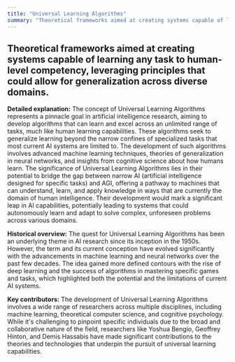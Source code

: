 ```yaml
---
title: "Universal Learning Algorithms"
summary: "Theoretical frameworks aimed at creating systems capable of learning any task to human-level competency, leveraging principles that could allow for generalization across diverse domains."
---
```


## Theoretical frameworks aimed at creating systems capable of learning any task to human-level competency, leveraging principles that could allow for generalization across diverse domains.

**Detailed explanation:** The concept of Universal Learning Algorithms represents a pinnacle goal in artificial intelligence research, aiming to develop algorithms that can learn and excel across an unlimited range of tasks, much like human learning capabilities. These algorithms seek to generalize learning beyond the narrow confines of specialized tasks that most current AI systems are limited to. The development of such algorithms involves advanced machine learning techniques, theories of generalization in neural networks, and insights from cognitive science about how humans learn. The significance of Universal Learning Algorithms lies in their potential to bridge the gap between narrow AI (artificial intelligence designed for specific tasks) and AGI, offering a pathway to machines that can understand, learn, and apply knowledge in ways that are currently the domain of human intelligence. Their development would mark a significant leap in AI capabilities, potentially leading to systems that could autonomously learn and adapt to solve complex, unforeseen problems across various domains.

**Historical overview:** The quest for Universal Learning Algorithms has been an underlying theme in AI research since its inception in the 1950s. However, the term and its current conception have evolved significantly with the advancements in machine learning and neural networks over the past few decades. The idea gained more defined contours with the rise of deep learning and the success of algorithms in mastering specific games and tasks, which highlighted both the potential and the limitations of current AI systems.

**Key contributors:** The development of Universal Learning Algorithms involves a wide range of researchers across multiple disciplines, including machine learning, theoretical computer science, and cognitive psychology. While it's challenging to pinpoint specific individuals due to the broad and collaborative nature of the field, researchers like Yoshua Bengio, Geoffrey Hinton, and Demis Hassabis have made significant contributions to the theories and technologies that underpin the pursuit of universal learning capabilities.

